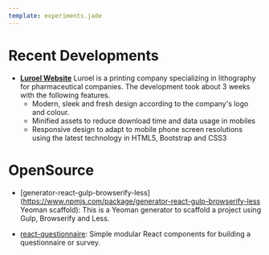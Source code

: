 ```yaml
---
template: experiments.jade
---
```

# Recent Developments

- [**Luroel Website**](http://luroel.com.mx) Luroel is a printing company specializing in lithography for pharmaceutical companies. The development took about 3 weeks with the following features.
  - Modern, sleek and fresh design according to the company's logo and colour.
  - Minified assets to reduce download time and data usage in mobiles
  - Responsive design to adapt to mobile phone screen resolutions using the latest technology in HTML5, Bootstrap and CSS3


# OpenSource

- [generator-react-gulp-browserify-less](https://www.npmjs.com/package/generator-react-gulp-browserify-less Yeoman scaffold): This is a Yeoman generator to scaffold a project using Gulp, Browserify and Less.

- [react-questionnaire](https://www.npmjs.com/package/react-questionnaire): Simple modular React components for building a questionnaire or survey.
